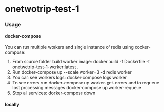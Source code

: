 # onetwotrip-test-1

### Usage

#### docker-compose
You can run multiple workers and single instance of redis using docker-compose:
 1. From source folder build worker image: docker build -f Dockerfile -t onetwotrip-test-1-worker:latest .
 2. Run docker-compose up --scale worker=3 -d redis worker
 3. You can see workers logs: docker-compose logs worker
 4. To see errors run docker-compose up worker-get-errors and to requeue lost processing messages docker-compose up worker-requeue
 5. Stop all services: docker-compose down

#### locally